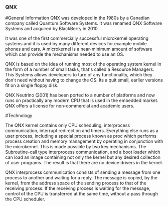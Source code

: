 ### QNX

#General Information
QNX was developed in the 1980s by a Canadian company called Quantum Software Systems. It was renamed QNX Software Systems and acquired by BlackBerry in 2010.

It was one of the first commercially successful microkernel operating systems and it is used by many different devices for example mobile phones and cars.
A microkernel is a near-minimum amount of software which can provide the mechanisms needed to use an OS.

 QNX is based on the idea of running most of the operating system kernel in the form of a number of small tasks, that's called a Resource Managers. This Systems allows developers to turn of any functionality, which they don't need without having to change the OS. Its a quit small, earlier versions fit on a single floppy disk.

 QNX Neutrino (2001) has been ported to a number of platforms and now runs on practically any modern CPU that is used in the embedded market. QNX offers a license for non-commercial and academic users.

#Technology

The QNX kernel contains only CPU scheduling, interprocess communication, interrupt redirection and timers. Everything else runs as a user process, including a special process known as proc which performs process creation and memory management by operating in conjunction with the microkernel.
This is made possible by two key mechanisms. The Subroutine-call type interprocess communication, and a boot loader which can load an image containing not only the kernel but any desired collection of user programs. The result is that there are no device drivers in the kernel.

QNX interprocess communication consists of sending a message from one process to another and waiting for a reply. The message is copied, by the kernel, from the address space of the sending process to that of the receiving process. If the receiving process is waiting for the message, control of the CPU is transferred at the same time, without a pass through the CPU scheduler.
